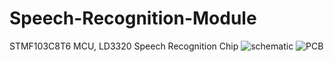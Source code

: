 # Speech-Recognition-Module
STMF103C8T6 MCU, LD3320 Speech Recognition Chip
![schematic](https://github.com/user-attachments/assets/bd827cbb-8d14-4c44-9f1e-33d548420e76)
![PCB](https://github.com/user-attachments/assets/84924c05-0d98-4b6b-9021-005e77b95ae4)
